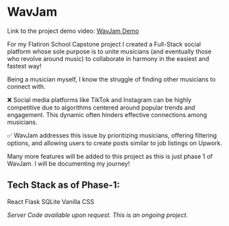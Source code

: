 # WavJam

Link to the project demo video: [WavJam Demo](https://vimeo.com/922514344?share=copy)


For my Flatiron School Capstone project I created a Full-Stack social platform whose sole purpose is to unite musicians (and eventually those who revolve around music) to collaborate in harmony in the easiest and fastest way!

Being a musician myself, I know the struggle of finding other musicians to connect with.

❌ Social media platforms like TikTok and Instagram can be highly competitive due to algorithms centered around popular trends and engagement. This dynamic often hinders effective connections among musicians.

✅ WavJam addresses this issue by prioritizing musicians, offering filtering options, and allowing users to create posts similar to job listings on Upwork.

Many more features will be added to this project as this is just phase 1 of WavJam. I will be documenting my journey!

## Tech Stack as of Phase-1:
React
Flask
SQLite
Vanilla CSS

*Server Code available upon request. This is an ongoing project.*
